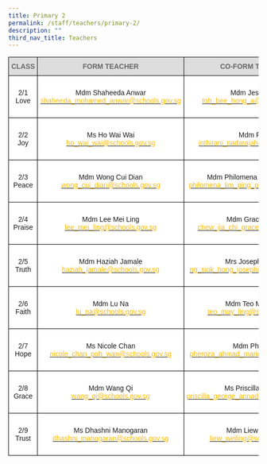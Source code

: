 ```yaml
---
title: Primary 2
permalink: /staff/teachers/primary-2/
description: ""
third_nav_title: Teachers
---
```

<style type="text/css">
.tg  {border-collapse:collapse;border-spacing:0;}
.tg td{border-color:black;border-style:solid;border-width:1px;font-family:Arial, sans-serif;font-size:14px;
  overflow:hidden;padding:10px 5px;word-break:normal;}
.tg th{border-color:black;border-style:solid;border-width:1px;font-family:Arial, sans-serif;font-size:14px;
  font-weight:normal;overflow:hidden;padding:10px 5px;word-break:normal;}
.tg .tg-a4yv{background-color:#DDD;color:#666;font-weight:bold;text-align:center;vertical-align:top}
.tg .tg-7yig{background-color:#FFF;text-align:center;vertical-align:top}
.tg .tg-f4yw{background-color:#FFF;text-align:center;vertical-align:middle}
</style>
<table class="tg">
<thead>
  <tr>
    <th class="tg-a4yv">CLASS</th>
    <th class="tg-a4yv">FORM TEACHER</th>
    <th class="tg-a4yv">CO-FORM TEACHER<br></th>
  </tr>
</thead>
<tbody>
  <tr>
    <td class="tg-7yig"><br>2/1<br>Love<br><br></td>
    <td class="tg-f4yw">Mdm Shaheeda Anwar<br><a href="mailto:shaheeda_mohamed_anwar@schools.gov.sg"><span style="text-decoration:none;color:#FDB900">shaheeda_mohamed_anwar@schools.gov.sg</span></a> <br></td>
    <td class="tg-f4yw">Mdm Jeslin Toh<br><a href="mailto:toh_bee_hong_a@schools.gov.sg"><span style="text-decoration:none;color:#FDB900">toh_bee_hong_a@schools.gov.sg</span></a><br></td>
  </tr>
  <tr>
    <td class="tg-f4yw">2/2 <br>Joy<br></td>
    <td class="tg-7yig"><br>Ms Ho Wai Wai<br><a href="mailto:ho_wai_wai@schools.gov.sg"><span style="text-decoration:none;color:#FDB900">ho_wai_wai@schools.gov.sg</span></a><br><br></td>
    <td class="tg-f4yw">Mdm Rani<br><a href="mailto:inthirani_nadarajah@schools.gov.sg"><span style="text-decoration:none;color:#FDB900">inthirani_nadarajah@schools.gov.sg</span></a><br></td>
  </tr>
  <tr>
    <td class="tg-f4yw">2/3 <br>Peace</td>
    <td class="tg-7yig"><br>Mdm Wong Cui Dian<br><a href="mailto:wong_cui_dian@schools.gov.sg"><span style="text-decoration:none;color:#FDB900">wong_cui_dian@schools.gov.sg</span></a><br><br></td>
    <td class="tg-f4yw">Mdm Philomena Lim Ping Ping <br><a href="mailto:philomena_lim_ping_ping@schools.gov.sg"><span style="text-decoration:none;color:#FDB900">philomena_lim_ping_ping@schools.gov.sg</span></a><br></td>
  </tr>
  <tr>
    <td class="tg-f4yw">2/4 <br>Praise</td>
    <td class="tg-f4yw">Mdm Lee Mei Ling<br><a href="mailto:lee_mei_ling@schools.gov.sg"><span style="text-decoration:none;color:#FDB900">lee_mei_ling@schools.gov.sg</span></a><br></td>
    <td class="tg-7yig"><br>Mdm Grace Chew<br><a href="mailto:chew_jia_chi_grace@schools.gov.sg"><span style="text-decoration:none;color:#FDB900">chew_jia_chi_grace@schools.gov.sg</span></a><br><br></td>
  </tr>
  <tr>
    <td class="tg-f4yw">2/5 <br>Truth</td>
    <td class="tg-f4yw">Mdm Haziah Jamale<br><a href="mailto:haziah_jamale@schools.gov.sg"><span style="text-decoration:none;color:#FDB900">haziah_jamale@schools.gov.sg</span></a><br></td>
    <td class="tg-7yig"><br>Mrs Josephine Leo<br><a href="mailto:ng_siok_hong_josephine@schools.gov.sg"><span style="text-decoration:none;color:#FDB900">ng_siok_hong_josephine@schools.gov.sg</span></a><br><br></td>
  </tr>
  <tr>
    <td class="tg-f4yw">2/6 <br>Faith</td>
    <td class="tg-f4yw">Mdm Lu Na<br><a href="mailto:lu_na@schools.gov.sg"><span style="text-decoration:none;color:#FDB900">lu_na@schools.gov.sg</span></a><br></td>
    <td class="tg-7yig"><br>Mdm Teo May Ling<br><a href="mailto:teo_may_ling@schools.gov.sg"><span style="text-decoration:none;color:#FDB900">teo_may_ling@schools.gov.sg</span></a><br><br></td>
  </tr>
  <tr>
    <td class="tg-f4yw">2/7<br> Hope</td>
    <td class="tg-f4yw">Ms Nicole Chan<br><a href="mailto:nicole_chan_poh_wan@schools.gov.sg"><span style="text-decoration:none;color:#FDB900">nicole_chan_poh_wan@schools.gov.sg</span></a><br></td>
    <td class="tg-7yig"><br>Mdm Pheroza<br><a href="mailto:pheroza_ahmad_maricar@schools.gov.sg"><span style="text-decoration:none;color:#FDB900">pheroza_ahmad_maricar@schools.gov.sg</span></a><br><br></td>
  </tr>
  <tr>
    <td class="tg-f4yw">2/8 <br>Grace</td>
    <td class="tg-f4yw">Mdm Wang Qi<br><a href="mailto:wang_qi@schools.gov.sg"><span style="text-decoration:none;color:#FDB900">wang_qi@schools.gov.sg</span></a><br></td>
    <td class="tg-7yig"><br>Ms Priscilla George<br><a href="mailto:priscilla_george_annadorai@schools.gov.sg"><span style="text-decoration:none;color:#FDB900">priscilla_george_annadorai@schools.gov.sg</span></a><br><br></td>
  </tr>
  <tr>
    <td class="tg-f4yw">2/9 <br>Trust</td>
    <td class="tg-f4yw">Ms Dhashni Manogaran<br><a href="mailto:dhashni_manogaran@schools.gov.sg"><span style="text-decoration:none;color:#FDB900">dhashni_manogaran@schools.gov.sg</span></a><br></td>
    <td class="tg-7yig"><br>Mdm Liew Weiling<br><a href="mailto:liew_weiling@schools.gov.sg"><span style="text-decoration:none;color:#FDB900">liew_weiling@schools.gov.sg</span></a><br><br></td>
  </tr>
</tbody>
</table>